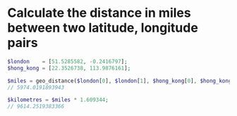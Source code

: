 # Calculate the distance in miles between two latitude, longitude pairs

```php
$london    = [51.5285582, -0.2416797];
$hong_kong = [22.3526738, 113.9876161];

$miles = geo_distance($london[0], $london[1], $hong_kong[0], $hong_kong[1]);
// 5974.0191893943

$kilometres = $miles * 1.609344;
// 9614.2519383366
```
